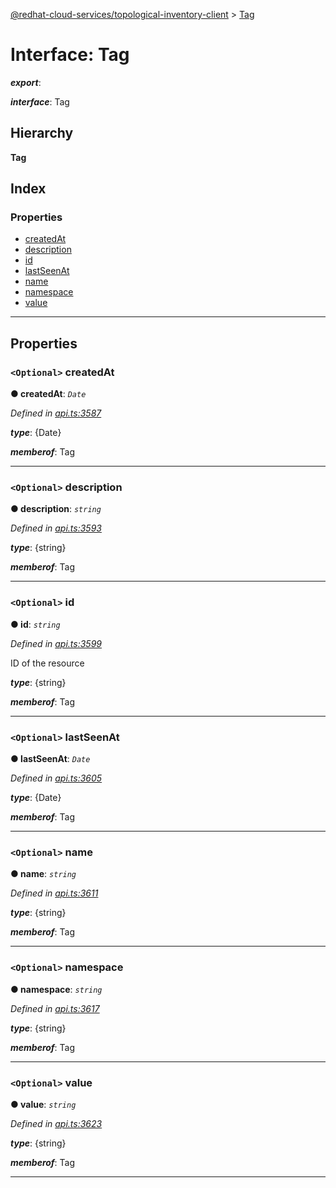 [@redhat-cloud-services/topological-inventory-client](../README.md) > [Tag](../interfaces/tag.md)

# Interface: Tag

*__export__*: 

*__interface__*: Tag

## Hierarchy

**Tag**

## Index

### Properties

* [createdAt](tag.md#createdat)
* [description](tag.md#description)
* [id](tag.md#id)
* [lastSeenAt](tag.md#lastseenat)
* [name](tag.md#name)
* [namespace](tag.md#namespace)
* [value](tag.md#value)

---

## Properties

<a id="createdat"></a>

### `<Optional>` createdAt

**● createdAt**: *`Date`*

*Defined in [api.ts:3587](https://github.com/karelhala/javascript-clients/blob/master/packages/topological-inventory/api.ts#L3587)*

*__type__*: {Date}

*__memberof__*: Tag

___
<a id="description"></a>

### `<Optional>` description

**● description**: *`string`*

*Defined in [api.ts:3593](https://github.com/karelhala/javascript-clients/blob/master/packages/topological-inventory/api.ts#L3593)*

*__type__*: {string}

*__memberof__*: Tag

___
<a id="id"></a>

### `<Optional>` id

**● id**: *`string`*

*Defined in [api.ts:3599](https://github.com/karelhala/javascript-clients/blob/master/packages/topological-inventory/api.ts#L3599)*

ID of the resource

*__type__*: {string}

*__memberof__*: Tag

___
<a id="lastseenat"></a>

### `<Optional>` lastSeenAt

**● lastSeenAt**: *`Date`*

*Defined in [api.ts:3605](https://github.com/karelhala/javascript-clients/blob/master/packages/topological-inventory/api.ts#L3605)*

*__type__*: {Date}

*__memberof__*: Tag

___
<a id="name"></a>

### `<Optional>` name

**● name**: *`string`*

*Defined in [api.ts:3611](https://github.com/karelhala/javascript-clients/blob/master/packages/topological-inventory/api.ts#L3611)*

*__type__*: {string}

*__memberof__*: Tag

___
<a id="namespace"></a>

### `<Optional>` namespace

**● namespace**: *`string`*

*Defined in [api.ts:3617](https://github.com/karelhala/javascript-clients/blob/master/packages/topological-inventory/api.ts#L3617)*

*__type__*: {string}

*__memberof__*: Tag

___
<a id="value"></a>

### `<Optional>` value

**● value**: *`string`*

*Defined in [api.ts:3623](https://github.com/karelhala/javascript-clients/blob/master/packages/topological-inventory/api.ts#L3623)*

*__type__*: {string}

*__memberof__*: Tag

___

